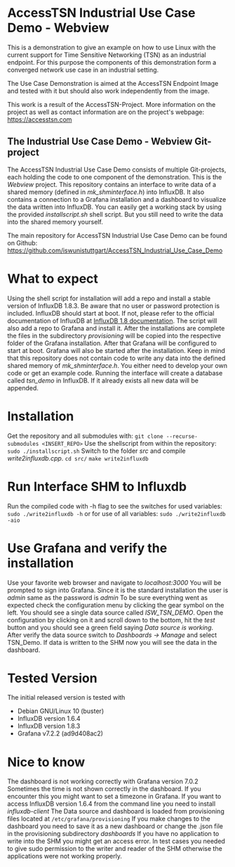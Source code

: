 # AccessTSN Industrial Use Case Demo - Webview
This is a demonstration to give an example on how to use Linux with the current support for Time Sensitive Networking (TSN) as an industrial endpoint. For this purpose the components of this demonstration form a converged network use case in an industrial setting. 

The Use Case Demonstration is aimed at the AccessTSN Endpoint Image and tested with it but should also work independently from the image.

This work is a result of the AccessTSN-Project. More information on the project as well as contact information are on the project's webpage: https://accesstsn.com

## The Industrial Use Case Demo - Webview Git-project

The AccessTSN Industrial Use Case Demo consists of multiple Git-projects, each holding the code to one component of the demonstration. This is the *Webview* project. This repository contains an interface to write data of a shared memory (defined in *mk_shminterface.h*) into InfluxDB. It also contains a connection to a Grafana installation and a dashboard to visualize the data written into InfluxDB. You can easily get a working stack by using the provided *installscript.sh* shell script. But you still need to write the data into the shared memory yourself.

The main repository for AccessTSN Industrial Use Case Demo can be found on Github: https://github.com/iswunistuttgart/AccessTSN_Industrial_Use_Case_Demo

# What to expect
Using the shell script for installation will add a repo and install a stable version of InfluxDB 1.8.3. Be aware that no user or password protection is included. InfluxDB should start at boot. If not, please refer to the official documentation of InfluxDB at [InfluxDB 1.8 documentation](https://docs.influxdata.com/influxdb/v1.8/). The script will also add a repo to Grafana and install it. After the installations are complete the files in the subdirectory _provisioning_ will be copied into the respective folder of the Grafana installation. After that Grafana will be configured to start at boot. Grafana will also be started after the installation.
Keep in mind that this repository does not contain code to write any data into the defined shared memory of *mk_shminterface.h*. You either need to develop your own code or get an example code.
Running the interface will create a database called _tsn_demo_ in InfluxDB. If it already exists all new data will be appended.

# Installation
Get the repository and all submodules with: 
`git clone --recurse-submodules <INSERT_REPO>`
Use the shellscript from within the repository:
`sudo ./installscript.sh`
Switch to the folder _src_ and compile _write2influxdb.cpp_.
`cd src/`
`make write2influxdb`

# Run Interface SHM to Influxdb
Run the compiled code with -h flag to see the switches for used variables:
`sudo ./write2influxdb -h`
or for use of all variables:
`sudo ./write2influxdb -aio`

# Use Grafana and verify the installation
Use your favorite web browser and navigate to _localhost:3000_
You will be prompted to sign into Grafana. Since it is the standard installation the user is _admin_ same as the password is _admin_
To be sure everything went as expected check the configuration menu by clicking the gear symbol on the left. You should see a single data source called _ISW_TSN_DEMO_. Open the configuration by clicking on it and scroll down to the bottom, hit the _test_ button and you should see a green field saying _Data source is working_. After verify the data source switch to _Dashboards -> Manage_ and select TSN_Demo. If data is written to the SHM now you will see the data in the dashboard.

# Tested Version
The initial released version is tested with 
- Debian GNU/Linux 10 (buster)
- InfluxDB version 1.6.4
- InfluxDB version 1.8.3
- Grafana v7.2.2 (ad9d408ac2)


# Nice to know
The dashboard is not working correctly with Grafana version 7.0.2
Sometimes the time is not shown correctly in the dashboard. If you encounter this you might want to set a timezone in Grafana.
If you want to access InfluxDB version 1.6.4 from the command line you need to install _influxdb-client_ 
The Data source and dashboard is loaded from provisioning files located at 
`/etc/grafana/provisioning`
If you make changes to the dashboard you need to save it as a new dashboard or change the .json file in the provisioning subdirectory _dashboards_
If you have no application to write into the SHM you might get an access error.
In test cases you needed to give sudo permission to the writer and reader of the SHM otherwise the applications were not working properly.